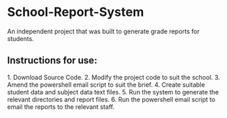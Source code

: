 # School-Report-System
An independent project that was built to generate grade reports for students.
<h2>Instructions for use:</h2>
1. Download Source Code.
2. Modify the project code to suit the school.
3. Amend the powershell email script to suit the brief.
4. Create suitable student data and subject data text files.
5. Run the system to generate the relevant directories and report files.
6. Run the powershell email script to email the reports to the relevant staff.
